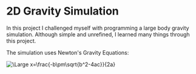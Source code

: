 # 2D Gravity Simulation

In this project I challenged myself with programming a large body gravity simulation. Although simple and unrefined, I learned many things through this project. 

The simulation uses Newton's Gravity Equations: 

![\Large x=\frac{-b\pm\sqrt{b^2-4ac}}{2a}](https://latex.codecogs.com/svg.image?F_{g}=\frac{GM_{1}M_{2}}{r^{2}})
